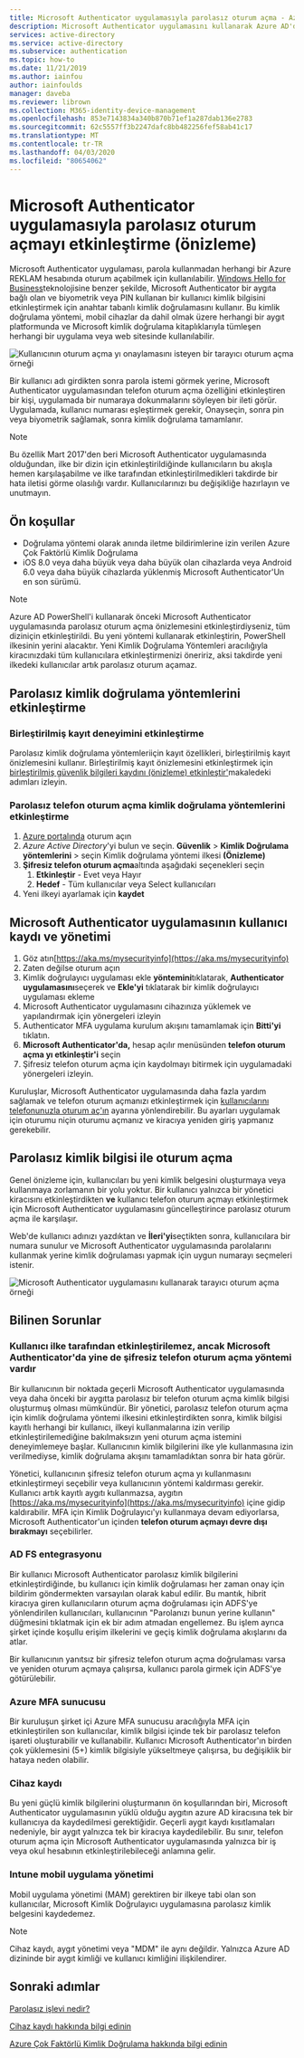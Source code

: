 ```yaml
---
title: Microsoft Authenticator uygulamasıyla parolasız oturum açma - Azure Active Directory
description: Microsoft Authenticator uygulamasını kullanarak Azure AD'de parolasız oturum açmayı etkinleştirin (önizleme)
services: active-directory
ms.service: active-directory
ms.subservice: authentication
ms.topic: how-to
ms.date: 11/21/2019
ms.author: iainfou
author: iainfoulds
manager: daveba
ms.reviewer: librown
ms.collection: M365-identity-device-management
ms.openlocfilehash: 853e7143834a340b870b71ef1a287dab136e2783
ms.sourcegitcommit: 62c5557ff3b2247dafc8bb482256fef58ab41c17
ms.translationtype: MT
ms.contentlocale: tr-TR
ms.lasthandoff: 04/03/2020
ms.locfileid: "80654062"
---
```

# <a name="enable-passwordless-sign-in-with-the-microsoft-authenticator-app-preview"></a>Microsoft Authenticator uygulamasıyla parolasız oturum açmayı etkinleştirme (önizleme)

Microsoft Authenticator uygulaması, parola kullanmadan herhangi bir Azure REKLAM hesabında oturum açabilmek için kullanılabilir. [Windows Hello for Business](/windows/security/identity-protection/hello-for-business/hello-identity-verification)teknolojisine benzer şekilde, Microsoft Authenticator bir aygıta bağlı olan ve biyometrik veya PIN kullanan bir kullanıcı kimlik bilgisini etkinleştirmek için anahtar tabanlı kimlik doğrulamasını kullanır. Bu kimlik doğrulama yöntemi, mobil cihazlar da dahil olmak üzere herhangi bir aygıt platformunda ve Microsoft kimlik doğrulama kitaplıklarıyla tümleşen herhangi bir uygulama veya web sitesinde kullanılabilir. 

![Kullanıcının oturum açma yı onaylamasını isteyen bir tarayıcı oturum açma örneği](./media/howto-authentication-passwordless-phone/phone-sign-in-microsoft-authenticator-app.png)

Bir kullanıcı adı girdikten sonra parola istemi görmek yerine, Microsoft Authenticator uygulamasından telefon oturum açma özelliğini etkinleştiren bir kişi, uygulamada bir numaraya dokunmalarını söyleyen bir ileti görür. Uygulamada, kullanıcı numarası eşleştirmek gerekir, Onayseçin, sonra pin veya biyometrik sağlamak, sonra kimlik doğrulama tamamlanır.

> [!NOTE]
> Bu özellik Mart 2017'den beri Microsoft Authenticator uygulamasında olduğundan, ilke bir dizin için etkinleştirildiğinde kullanıcıların bu akışla hemen karşılaşabilme ve ilke tarafından etkinleştirilmedikleri takdirde bir hata iletisi görme olasılığı vardır. Kullanıcılarınızı bu değişikliğe hazırlayın ve unutmayın.

## <a name="prerequisites"></a>Ön koşullar

- Doğrulama yöntemi olarak anında iletme bildirimlerine izin verilen Azure Çok Faktörlü Kimlik Doğrulama 
- iOS 8.0 veya daha büyük veya daha büyük olan cihazlarda veya Android 6.0 veya daha büyük cihazlarda yüklenmiş Microsoft Authenticator'Un en son sürümü.

> [!NOTE]
> Azure AD PowerShell'i kullanarak önceki Microsoft Authenticator uygulamasında parolasız oturum açma önizlemesini etkinleştirdiyseniz, tüm diziniçin etkinleştirildi. Bu yeni yöntemi kullanarak etkinleştirin, PowerShell ilkesinin yerini alacaktır. Yeni Kimlik Doğrulama Yöntemleri aracılığıyla kiracınızdaki tüm kullanıcılara etkinleştirmenizi öneririz, aksi takdirde yeni ilkedeki kullanıcılar artık parolasız oturum açamaz. 

## <a name="enable-passwordless-authentication-methods"></a>Parolasız kimlik doğrulama yöntemlerini etkinleştirme

### <a name="enable-the-combined-registration-experience"></a>Birleştirilmiş kayıt deneyimini etkinleştirme

Parolasız kimlik doğrulama yöntemleriiçin kayıt özellikleri, birleştirilmiş kayıt önizlemesini kullanır. Birleştirilmiş kayıt önizlemesini etkinleştirmek için [birleştirilmiş güvenlik bilgileri kaydını (önizleme) etkinleştir'](howto-registration-mfa-sspr-combined.md)makaledeki adımları izleyin.

### <a name="enable-passwordless-phone-sign-in-authentication-methods"></a>Parolasız telefon oturum açma kimlik doğrulama yöntemlerini etkinleştirme

1. [Azure portalında](https://portal.azure.com) oturum açın
1. *Azure Active Directory*'yi bulun ve seçin. **Güvenlik** > **Kimlik Doğrulama yöntemlerini** > seçin Kimlik doğrulama yöntemi ilkesi **(Önizleme)**
1. **Şifresiz telefon oturum açma**altında aşağıdaki seçenekleri seçin
   1. **Etkinleştir** - Evet veya Hayır
   1. **Hedef** - Tüm kullanıcılar veya Select kullanıcıları
1. Yeni ilkeyi ayarlamak için **kaydet**

## <a name="user-registration-and-management-of-microsoft-authenticator-app"></a>Microsoft Authenticator uygulamasının kullanıcı kaydı ve yönetimi

1. Göz atın[https://aka.ms/mysecurityinfo](https://aka.ms/mysecurityinfo)
1. Zaten değilse oturum açın
1. Kimlik doğrulayıcı uygulaması ekle **yöntemini**tıklatarak, **Authenticator uygulamasını**seçerek ve **Ekle'yi** tıklatarak bir kimlik doğrulayıcı uygulaması ekleme
1. Microsoft Authenticator uygulamasını cihazınıza yüklemek ve yapılandırmak için yönergeleri izleyin
1. Authenticator MFA uygulama kurulum akışını tamamlamak için **Bitti'yi** tıklatın. 
1. **Microsoft Authenticator'da,** hesap açılır menüsünden **telefon oturum açma yı etkinleştir'i** seçin
1. Şifresiz telefon oturum açma için kaydolmayı bitirmek için uygulamadaki yönergeleri izleyin. 

Kuruluşlar, Microsoft Authenticator uygulamasında daha fazla yardım sağlamak ve telefon oturum açmanızı etkinleştirmek için [kullanıcılarını telefonunuzla oturum aç'ın](../user-help/microsoft-authenticator-app-phone-signin-faq.md) ayarına yönlendirebilir. Bu ayarları uygulamak için oturumu niçin oturumu açmanız ve kiracıya yeniden giriş yapmanız gerekebilir. 

## <a name="sign-in-with-passwordless-credential"></a>Parolasız kimlik bilgisi ile oturum açma

Genel önizleme için, kullanıcıları bu yeni kimlik belgesini oluşturmaya veya kullanmaya zorlamanın bir yolu yoktur. Bir kullanıcı yalnızca bir yönetici kiracısını etkinleştirdikten **ve** kullanıcı telefon oturum açmayı etkinleştirmek için Microsoft Authenticator uygulamasını güncelleştirince parolasız oturum açma ile karşılaşır.

Web'de kullanıcı adınızı yazdıktan ve **İleri'yi**seçtikten sonra, kullanıcılara bir numara sunulur ve Microsoft Authenticator uygulamasında parolalarını kullanmak yerine kimlik doğrulaması yapmak için uygun numarayı seçmeleri istenir. 

![Microsoft Authenticator uygulamasını kullanarak tarayıcı oturum açma örneği](./media/howto-authentication-passwordless-phone/web-sign-in-microsoft-authenticator-app.png)

## <a name="known-issues"></a>Bilinen Sorunlar

### <a name="user-is-not-enabled-by-policy-but-still-has-passwordless-phone-sign-in-method-in-microsoft-authenticator"></a>Kullanıcı ilke tarafından etkinleştirilemez, ancak Microsoft Authenticator'da yine de şifresiz telefon oturum açma yöntemi vardır

Bir kullanıcının bir noktada geçerli Microsoft Authenticator uygulamasında veya daha önceki bir aygıtta parolasız bir telefon oturum açma kimlik bilgisi oluşturmuş olması mümkündür. Bir yönetici, parolasız telefon oturum açma için kimlik doğrulama yöntemi ilkesini etkinleştirdikten sonra, kimlik bilgisi kayıtlı herhangi bir kullanıcı, ilkeyi kullanmalarına izin verilip etkinleştirilemediğine bakılmaksızın yeni oturum açma istemini deneyimlemeye başlar. Kullanıcının kimlik bilgilerini ilke yle kullanmasına izin verilmediyse, kimlik doğrulama akışını tamamladıktan sonra bir hata görür. 

Yönetici, kullanıcının şifresiz telefon oturum açma yı kullanmasını etkinleştirmeyi seçebilir veya kullanıcının yöntemi kaldırması gerekir. Kullanıcı artık kayıtlı aygıtı kullanmazsa, aygıtın [https://aka.ms/mysecurityinfo](https://aka.ms/mysecurityinfo) içine gidip kaldırabilir. MFA için Kimlik Doğrulayıcı'yı kullanmaya devam ediyorlarsa, Microsoft Authenticator'un içinden **telefon oturum açmayı devre dışı bırakmayı** seçebilirler.  

### <a name="ad-fs-integration"></a>AD FS entegrasyonu

Bir kullanıcı Microsoft Authenticator parolasız kimlik bilgilerini etkinleştirdiğinde, bu kullanıcı için kimlik doğrulaması her zaman onay için bildirim göndermekten varsayılan olarak kabul edilir. Bu mantık, hibrit kiracıya giren kullanıcıların oturum açma doğrulaması için ADFS'ye yönlendirilen kullanıcıları, kullanıcının "Parolanızı bunun yerine kullanın" düğmesini tıklatmak için ek bir adım atmadan engellemez. Bu işlem ayrıca şirket içinde koşullu erişim ilkelerini ve geçiş kimlik doğrulama akışlarını da atlar. 

Bir kullanıcının yanıtsız bir şifresiz telefon oturum açma doğrulaması varsa ve yeniden oturum açmaya çalışırsa, kullanıcı parola girmek için ADFS'ye götürülebilir.  

### <a name="azure-mfa-server"></a>Azure MFA sunucusu

Bir kuruluşun şirket içi Azure MFA sunucusu aracılığıyla MFA için etkinleştirilen son kullanıcılar, kimlik bilgisi içinde tek bir parolasız telefon işareti oluşturabilir ve kullanabilir. Kullanıcı Microsoft Authenticator'ın birden çok yüklemesini (5+) kimlik bilgisiyle yükseltmeye çalışırsa, bu değişiklik bir hataya neden olabilir.  

### <a name="device-registration"></a>Cihaz kaydı

Bu yeni güçlü kimlik bilgilerini oluşturmanın ön koşullarından biri, Microsoft Authenticator uygulamasının yüklü olduğu aygıtın azure AD kiracısına tek bir kullanıcıya da kaydedilmesi gerektiğidir. Geçerli aygıt kaydı kısıtlamaları nedeniyle, bir aygıt yalnızca tek bir kiracıya kaydedilebilir. Bu sınır, telefon oturum açma için Microsoft Authenticator uygulamasında yalnızca bir iş veya okul hesabının etkinleştirilebileceği anlamına gelir.

### <a name="intune-mobile-application-management"></a>Intune mobil uygulama yönetimi  

Mobil uygulama yönetimi (MAM) gerektiren bir ilkeye tabi olan son kullanıcılar, Microsoft Kimlik Doğrulayıcı uygulamasına parolasız kimlik belgesini kaydedemez. 

> [!NOTE]
> Cihaz kaydı, aygıt yönetimi veya "MDM" ile aynı değildir. Yalnızca Azure AD dizininde bir aygıt kimliği ve kullanıcı kimliğini ilişkilendirer.  

## <a name="next-steps"></a>Sonraki adımlar

[Parolasız işlevi nedir?](concept-authentication-passwordless.md)

[Cihaz kaydı hakkında bilgi edinin](../devices/overview.md#getting-devices-in-azure-ad)

[Azure Çok Faktörlü Kimlik Doğrulama hakkında bilgi edinin](../authentication/howto-mfa-getstarted.md)
